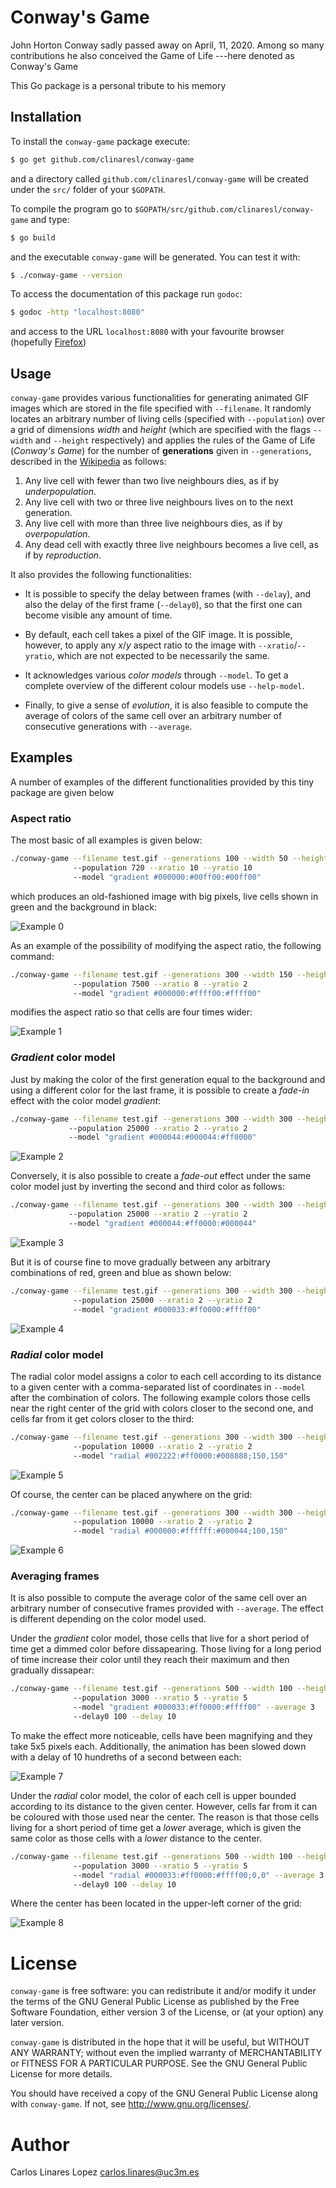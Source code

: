 # Conway's Game

John Horton Conway sadly passed away on April, 11, 2020. Among so many
contributions he also conceived the Game of Life ---here denoted as Conway's
Game

This Go package is a personal tribute to his memory


## Installation

To install the `conway-game` package execute:

``` sh
$ go get github.com/clinaresl/conway-game
```

and a directory called `github.com/clinaresl/conway-game` will be created under
the `src/` folder of your `$GOPATH`.

To compile the program go to `$GOPATH/src/github.com/clinaresl/conway-game` and
type:

``` sh
$ go build
```

and the executable `conway-game` will be generated. You can test it with:

``` sh
$ ./conway-game --version
```

To access the documentation of this package run `godoc`:

```sh
$ godoc -http "localhost:8080"
```

and access to the URL `localhost:8080` with your favourite browser (hopefully
[Firefox](https://www.mozilla.org/en-US/firefox/new/))


## Usage

`conway-game` provides various functionalities for generating animated GIF
images which are stored in the file specified with `--filename`. It randomly
locates an arbitrary number of living cells (specified with `--population`) over
a grid of dimensions *width* and *height* (which are specified with the flags
`--width` and `--height` respectively) and applies the rules of the Game of Life
(*Conway's Game*) for the number of **generations** given in `--generations`,
described in the
[Wikipedia](https://en.wikipedia.org/wiki/Conway%27s_Game_of_Life) as follows:

1. Any live cell with fewer than two live neighbours dies, as if by
   *underpopulation*.
2. Any live cell with two or three live neighbours lives on to the next
   generation.
3. Any live cell with more than three live neighbours dies, as if by
   *overpopulation*.
4. Any dead cell with exactly three live neighbours becomes a live cell, as if
   by *reproduction*.

It also provides the following functionalities:

* It is possible to specify the delay between frames (with `--delay`), and also
  the delay of the first frame (`--delay0`), so that the first one can become
  visible any amount of time.
  
* By default, each cell takes a pixel of the GIF image. It is possible, however,
  to apply any *x*/*y* aspect ratio to the image with `--xratio`/`--yratio`,
  which are not expected to be necessarily the same.

* It acknowledges various *color models* through `--model`. To get a complete
  overview of the different colour models use `--help-model`.

* Finally, to give a sense of *evolution*, it is also feasible to compute the
  average of colors of the same cell over an arbitrary number of consecutive
  generations with `--average`.


## Examples

A number of examples of the different functionalities provided by this tiny
package are given below

### Aspect ratio

The most basic of all examples is given below:

``` sh
./conway-game --filename test.gif --generations 100 --width 50 --height 50 
              --population 720 --xratio 10 --yratio 10 
              --model "gradient #000000:#00ff00:#00ff00"
```

which produces an old-fashioned image with big pixels, live cells shown in green
and the background in black:

![Example 0](pics/example-0.gif)

As an example of the possibility of modifying the aspect ratio, the following
command:

```sh
./conway-game --filename test.gif --generations 300 --width 150 --height 150 
              --population 7500 --xratio 8 --yratio 2 
              --model "gradient #000000:#ffff00:#ffff00"
```

modifies the aspect ratio so that cells are four times wider:

![Example 1](pics/example-1.gif)

### *Gradient* color model

Just by making the color of the first generation equal to the background and
using a different color for the last frame, it is possible to create a *fade-in*
effect with the color model *gradient*:

```sh
./conway-game --filename test.gif --generations 300 --width 300 --height 300 
             --population 25000 --xratio 2 --yratio 2 
             --model "gradient #000044:#000044:#ff0000"
```

![Example 2](pics/example-2.gif)

Conversely, it is also possible to create a *fade-out* effect under the same
color model just by inverting the second and third color as follows:

```sh
./conway-game --filename test.gif --generations 300 --width 300 --height 300 
             --population 25000 --xratio 2 --yratio 2 
             --model "gradient #000044:#ff0000:#000044"
```

![Example 3](pics/example-3.gif)

But it is of course fine to move gradually between any arbitrary combinations of
red, green and blue as shown below:

```sh
./conway-game --filename test.gif --generations 300 --width 300 --height 300 
              --population 25000 --xratio 2 --yratio 2 
              --model "gradient #000033:#ff0000:#ffff00"
```

![Example 4](pics/example-4.gif)

### *Radial* color model

The radial color model assigns a color to each cell according to its distance to
a given center with a comma-separated list of coordinates in `--model` after the
combination of colors. The following example colors those cells near the right
center of the grid with colors closer to the second one, and cells far from it
get colors closer to the third:

```sh
./conway-game --filename test.gif --generations 300 --width 300 --height 300 
              --population 10000 --xratio 2 --yratio 2 
              --model "radial #002222:#ff0000:#008888;150,150"
```

![Example 5](pics/example-5.gif)

Of course, the center can be placed anywhere on the grid:

```sh
./conway-game --filename test.gif --generations 300 --width 300 --height 300 
              --population 10000 --xratio 2 --yratio 2 
              --model "radial #000000:#ffffff:#000044;100,150"
```

![Example 6](pics/example-6.gif)


### Averaging frames

It is also possible to compute the average color of the same cell over an
arbitrary number of consecutive frames provided with `--average`. The effect is
different depending on the color model used.

Under the *gradient* color model, those cells that live for a short period of
time get a dimmed color before dissapearing. Those living for a long period of
time increase their color until they reach their maximum and then gradually
dissapear:

```sh
./conway-game --filename test.gif --generations 500 --width 100 --height 100 
              --population 3000 --xratio 5 --yratio 5
              --model "gradient #000033:#ff0000:#ffff00" --average 3
              --delay0 100 --delay 10 
```

To make the effect more noticeable, cells have been magnifying and they take 5x5
pixels each. Additionally, the animation has been slowed down with a delay of 10
hundreths of a second between each:

![Example 7](pics/example-7.gif)

Under the *radial* color model, the color of each cell is upper bounded
according to its distance to the given center. However, cells far from it can be
coloured with those used near the center. The reason is that those cells living
for a short period of time get a *lower* average, which is given the same color
as those cells with a *lower* distance to the center.

```sh
./conway-game --filename test.gif --generations 500 --width 100 --height 100 
              --population 3000 --xratio 5 --yratio 5 
              --model "radial #000033:#ff0000:#ffff00;0,0" --average 3 
              --delay0 100 --delay 10 
```

Where the center has been located in the upper-left corner of the grid:

![Example 8](pics/example-8.gif)



# License #

`conway-game` is free software: you can redistribute it and/or modify it under
the terms of the GNU General Public License as published by the Free Software
Foundation, either version 3 of the License, or (at your option) any later
version.

`conway-game` is distributed in the hope that it will be useful, but WITHOUT ANY
WARRANTY; without even the implied warranty of MERCHANTABILITY or FITNESS FOR A
PARTICULAR PURPOSE. See the GNU General Public License for more details.

You should have received a copy of the GNU General Public License along with
`conway-game`. If not, see <http://www.gnu.org/licenses/>.


# Author #

Carlos Linares Lopez <carlos.linares@uc3m.es>
